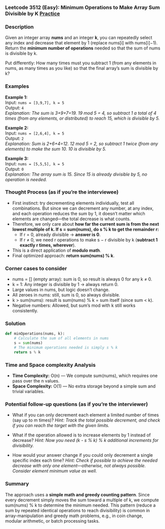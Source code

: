 ### Leetcode 3512 (Easy): Minimum Operations to Make Array Sum Divisible by K [Practice](https://leetcode.com/problems/minimum-operations-to-make-array-sum-divisible-by-k)

### Description  
Given an integer array **nums** and an integer **k**, you can repeatedly select any index and decrease that element by 1 (replace nums[i] with nums[i]−1).  
Return the **minimum number of operations** needed so that the sum of nums is divisible by k.

Put differently: How many times must you subtract 1 (from any elements in nums, as many times as you like) so that the final array’s sum is divisible by k?

### Examples  

**Example 1:**  
Input: `nums = [3,9,7], k = 5`  
Output: `4`  
*Explanation: The sum is 3+9+7=19. 19 mod 5 = 4, so subtract 1 a total of 4 times (from any elements, or distributed) to reach 15, which is divisible by 5.*

**Example 2:**  
Input: `nums = [2,6,4], k = 5`  
Output: `2`  
*Explanation: Sum is 2+6+4=12. 12 mod 5 = 2, so subtract 1 twice (from any elements) to make the sum 10. 10 is divisible by 5.*

**Example 3:**  
Input: `nums = [5,5,5], k = 5`  
Output: `0`  
*Explanation: The array sum is 15. Since 15 is already divisible by 5, no operation is needed.*

### Thought Process (as if you’re the interviewee)  
- First instinct: try decrementing elements individually, test all combinations. But since we can decrement any number, at any index, and each operation reduces the sum by 1, it doesn’t matter which elements are changed—the total decrease is what counts.
- Therefore, we only care about **how far the current sum is from the next lowest multiple of k. If s = sum(nums), do s % k to get the remainder r:**  
  - If r = 0, already divisible → **answer is 0**.
  - If r ≠ 0, we need r operations to make s − r divisible by k (**subtract 1 exactly r times, wherever**).
- This is a direct application of **modulo math**.
- Final optimized approach: **return sum(nums) % k**.

### Corner cases to consider  
- nums = [] (empty array): sum is 0, so result is always 0 for any k ≠ 0.
- k = 1: Any integer is divisible by 1 → always return 0.
- Large values in nums, but logic doesn’t change.
- All zeroes in nums: still, sum is 0, so always divisible.
- k > sum(nums): result is sum(nums) % k = sum itself (since sum < k).
- Negative numbers: Allowed, but sum’s mod with k still works consistently.

### Solution

```python
def minOperations(nums, k):
    # Calculate the sum of all elements in nums
    s = sum(nums)
    # The minimum operations needed is simply s % k
    return s % k
```

### Time and Space complexity Analysis  

- **Time Complexity:** O(n) — We compute sum(nums), which requires one pass over the n values.
- **Space Complexity:** O(1) — No extra storage beyond a simple sum and trivial variables.

### Potential follow-up questions (as if you’re the interviewer)  

- What if you can only decrement each element a limited number of times (say up to m times)?
  *Hint: Track the total possible decrement, and check if you can reach the target with the given limits.*

- What if the operation allowed is to increase elements by 1 instead of decrease?
  *Hint: Now you need (k - s % k) % k additional increments for divisibility.*

- How would your answer change if you could only decrement a single specific index each time?
  *Hint: Check if possible to achieve the needed decrease with only one element—otherwise, not always possible. Consider element minimum value as well.*

### Summary
The approach uses a **simple math and greedy counting pattern**. Since every decrement simply moves the sum toward a multiple of k, we compute sum(nums) % k to determine the minimum needed. This pattern (reduce a sum by repeated identical operations to reach divisibility) is common in array-manipulation and greedy math problems, e.g., in coin change, modular arithmetic, or batch processing tasks.